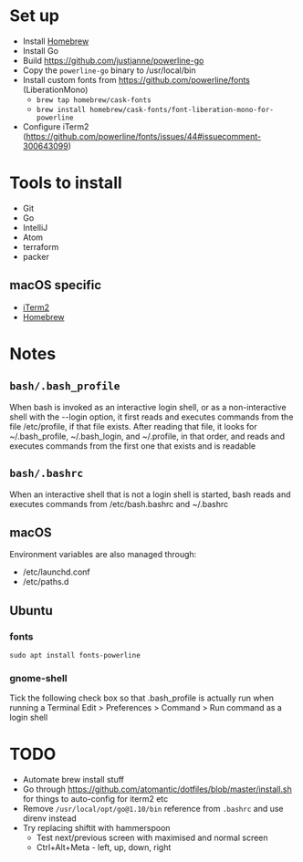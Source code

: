 # Set up
* Install [Homebrew](https://brew.sh/)
* Install Go
* Build https://github.com/justjanne/powerline-go
* Copy the `powerline-go` binary to /usr/local/bin
* Install custom fonts from https://github.com/powerline/fonts (LiberationMono)
  * `brew tap homebrew/cask-fonts`
  * `brew install homebrew/cask-fonts/font-liberation-mono-for-powerline`
* Configure iTerm2 (https://github.com/powerline/fonts/issues/44#issuecomment-300643099)

# Tools to install
* Git
* Go
* IntelliJ
* Atom
* terraform
* packer

## macOS specific
* [iTerm2](https://www.iterm2.com/)
* [Homebrew](https://brew.sh/)

# Notes

## `bash/.bash_profile`
When bash is invoked as an interactive login shell, or as a non-interactive shell with the --login option,
it first reads and executes commands from the file /etc/profile, if that file exists.
After reading that file, it looks for ~/.bash_profile, ~/.bash_login, and ~/.profile, in that order,
and reads and executes commands from the first one that exists and is readable

## `bash/.bashrc`
When an interactive shell that is not a login shell is started, bash reads and executes commands from /etc/bash.bashrc and ~/.bashrc

## macOS
Environment variables are also managed through:
* /etc/launchd.conf
* /etc/paths.d

## Ubuntu
### fonts
`sudo apt install fonts-powerline`
### gnome-shell
Tick the following check box so that .bash_profile is actually run when running a Terminal
Edit > Preferences > Command > Run command as a login shell

# TODO
* Automate brew install stuff
* Go through https://github.com/atomantic/dotfiles/blob/master/install.sh for things to auto-config for iterm2 etc
* Remove `/usr/local/opt/go@1.10/bin` reference from `.bashrc` and use direnv instead
* Try replacing shiftit with hammerspoon
  * Test next/previous screen with maximised and normal screen
  * Ctrl+Alt+Meta - left, up, down, right
